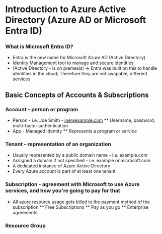# Introduction to Azure Active Directory (Azure AD or Microsoft Entra ID)

### What is Microsoft Entra ID?
- Entra is the new name for Microsoft Azure AD (Active Directory)
- Identity Management tool to manage and secure identities
- (Active Directory - is on premesis) -> Entra was built on this to handle identities in the cloud; Therefore they are not swapable, different services

## Basic Concepts of Accounts & Subscriptions
### Account - person or program
- Person - i.e. Joe Smith - joe@example.com
** Username, password, multi-factor authentication
- App - Managed Identity
** Represents a program or service
### Tenant - representation of an organization
- Usually represented by a public domain name - i.e. example.com
- Assigned a domain if not specified - i.e. example.onmicrosoft.com
- A dedicated instance of Azure Active Directory
- Every Azure account is part of at least one tenant
### Subscription - agreement with Microsoft to use Azure services, and how you're going to pay for that
- All azure resource usage gets billed to the payment method of the subscription
** Free Subscriptions
** Pay as you go
** Enterprise agreements
### Resource Group
